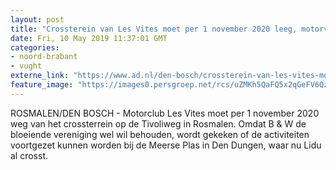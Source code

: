 ```yaml
---
layout: post
title: "Crossterein van Les Vites moet per 1 november 2020 leeg, motorvereniging mogelijk naar Meerse Plas"
date: Fri, 10 May 2019 11:37:01 GMT
categories: 
- noord-brabant 
- vught 
externe_link: "https://www.ad.nl/den-bosch/crossterein-van-les-vites-moet-per-1-november-2020-leeg-motorvereniging-mogelijk-naar-meerse-plas~a5689399/"
feature_image: "https://images0.persgroep.net/rcs/uZMKh5QaFQ5x2qGeFV6QzkdTmGw/diocontent/104873788/_fitwidth/400/?appId=21791a8992982cd8da851550a453bd7f&quality=0.7"
---
```


ROSMALEN/DEN BOSCH - Motorclub Les Vites moet per 1 november 2020 weg van het crossterrein op de Tivoliweg in Rosmalen. Omdat B & W de bloeiende vereniging wel wil behouden, wordt gekeken of de activiteiten voortgezet kunnen worden bij de Meerse Plas in Den Dungen, waar nu Lidu al crosst.

